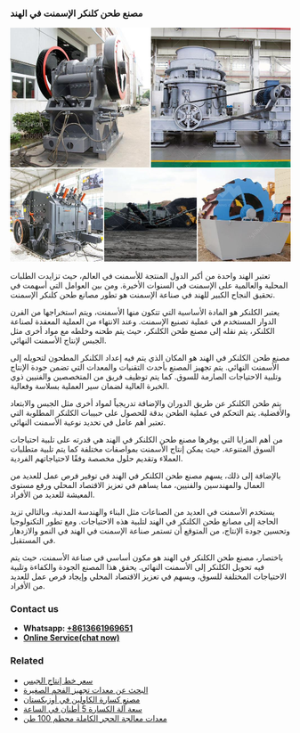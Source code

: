 <h3>مصنع طحن كلنكر الإسمنت في الهند</h3><img src='1701853606.jpg' alt=''><p>تعتبر الهند واحدة من أكبر الدول المنتجة للأسمنت في العالم، حيث تزايدت الطلبات المحلية والعالمية على الإسمنت في السنوات الأخيرة. ومن بين العوامل التي أسهمت في تحقيق النجاح الكبير للهند في صناعة الإسمنت هو تطور مصانع طحن كلنكر الإسمنت.</p><p>يعتبر الكلنكر هو المادة الأساسية التي تتكون منها الأسمنت، ويتم استخراجها من الفرن الدوار المستخدم في عملية تصنيع الإسمنت. وعند الانتهاء من العملية المعقدة لصناعة الكلنكر، يتم نقله إلى مصنع طحن الكلنكر، حيث يتم طحنه وخلطه مع مواد أخرى مثل الجبس لإنتاج الأسمنت النهائي.</p><p>مصنع طحن الكلنكر في الهند هو المكان الذي يتم فيه إعداد الكلنكر المطحون لتحويله إلى الأسمنت النهائي. يتم تجهيز المصنع بأحدث التقنيات والمعدات التي تضمن جودة الإنتاج وتلبية الاحتياجات الصارمة للسوق. كما يتم توظيف فريق من المتخصصين والفنيين ذوي الخبرة العالية لضمان سير العملية بسلاسة وفعالية.</p><p>يتم طحن الكلنكر عن طريق الدوران والإضافة تدريجياً لمواد أخرى مثل الجبس والابتعاد والأفضلية. يتم التحكم في عملية الطحن بدقة للحصول على حبيبات الكلنكر المطلوبة التي تعتبر أهم عامل في تحديد نوعية الأسمنت النهائي.</p><p>من أهم المزايا التي يوفرها مصنع طحن الكلنكر في الهند هي قدرته على تلبية احتياجات السوق المتنوعة. حيث يمكن إنتاج الأسمنت بمواصفات مختلفة كما يتم تلبية متطلبات العملاء وتقديم حلول مخصصة وفقًا لاحتياجاتهم الفردية.</p><p>بالإضافة إلى ذلك، يسهم مصنع طحن الكلنكر في الهند في توفير فرص عمل للعديد من العمال والمهندسين والفنيين، مما يساهم في تعزيز الاقتصاد المحلي ورفع مستوى المعيشة للعديد من الأفراد.</p><p>يستخدم الأسمنت في العديد من الصناعات مثل البناء والهندسة المدنية، وبالتالي تزيد الحاجة إلى مصانع طحن الكلنكر في الهند لتلبية هذه الاحتياجات. ومع تطور التكنولوجيا وتحسين جودة الإنتاج، من المتوقع أن تستمر صناعة الإسمنت في الهند في النمو والازدهار في المستقبل.</p><p>باختصار، مصنع طحن الكلنكر في الهند هو مكون أساسي في صناعة الأسمنت، حيث يتم فيه تحويل الكلنكر إلى الأسمنت النهائي. يحقق هذا المصنع الجودة والكفاءة وتلبية الاحتياجات المختلفة للسوق، ويسهم في تعزيز الاقتصاد المحلي وإيجاد فرص عمل للعديد من الأفراد.</p><h3>Contact us</h3><ul><li><strong>Whatsapp:&nbsp;<a href="https://wa.me/8613661969651">+8613661969651</a></strong></li><li><a href="https://swt.shibang-china.com/?git&amp;zhl&amp;مصنع طحن كلنكر الإسمنت في الهند"><strong>Online Service(chat now)</strong></a></li></ul><h3>Related</h3><ul><li><a href='سعر خط إنتاج الجبس.md'>سعر خط إنتاج الجبس</a></li><li><a href='البحث عن معدات تجهيز الفحم الصغيرة.md'>البحث عن معدات تجهيز الفحم الصغيرة</a></li><li><a href='مصنع كسارة الكاولين في أوزبكستان.md'>مصنع كسارة الكاولين في أوزبكستان</a></li><li><a href='سعة آلة الكسارة 5 أطنان في الساعة.md'>سعة آلة الكسارة 5 أطنان في الساعة</a></li><li><a href='معدات معالجة الحجر الكاملة محطم 100 طن.md'>معدات معالجة الحجر الكاملة محطم 100 طن</a></li></ul>